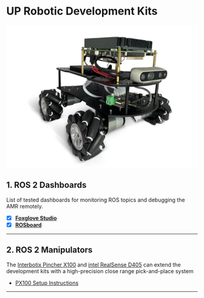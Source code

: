 # **UP Robotic Development Kits**
![UP Xtreme i11](/docs/doc_images/UP-Xtreme-i11-robotics-development-kit.png)
## 1. ROS 2 Dashboards
List of tested dashboards for monitoring ROS topics and debugging the AMR remotely. 
- [x] **[Foxglove Studio](/docs/foxglove_studio/foxglove_setup.md)**
- [x] **[ROSboard](/docs/rosboard/rosboard_setup.md)** 
 
---

## 2. ROS 2 Manipulators
The  [Interbotix Pincher X100](https://www.trossenrobotics.com/pincherx-100-robot-arm.aspx) and [intel RealSense D405](https://www.intelrealsense.com/depth-camera-d405/) can extend the development kits with a high-precision close range pick-and-place system

- [PX100 Setup Instructions](/src/manipulators/px100/px100_setup_instructions.md)

---
